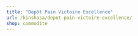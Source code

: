 ```yaml
---
title: "Depôt Pain Victoire Excellence"
url: /kinshasa/depot-pain-victoire-excellence/
shop: commodité
---
```

